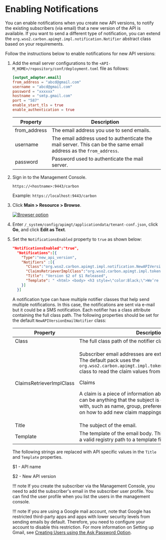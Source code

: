 # Enabling Notifications

You can enable notifications when you create new API versions, to notify the existing subscribers (via email) that a new version of the API is available. If you want to send a different type of notification, you can extend the `org.wso2.carbon.apimgt.impl.notification.Notifier` abstract class based on your requirements.

Follow the instructions below to enable notifications for new API versions:

1.  Add the email server configurations to the `<API-M_HOME>/repository/conf/deployment.toml` file as follows:

    ``` toml
    [output_adapter.email]
    from_address = "abcd@gmail.com"
    username = "abcd@gmail.com"
    password = "xxxxxx"
    hostname = "smtp.gmail.com"
    port = "587"
    enable_start_tls = true
    enable_authentication = true
    ```

    | Property               | Description                                                                                                               |
    |------------------------|---------------------------------------------------------------------------------------------------------------------------|
    | from_address           | The email address you use to send emails.                                                                                  |
    | username               | The email address used to authenticate the mail server. This can be the same email address as the `from_address`. |
    | password               | Password used to authenticate the mail server.                                                                            |

2.  Sign in to the Management Console.

    `https://<hostname>:9443/carbon` 
   
    Example: `https://localhost:9443/carbon`

3. Click **Main &gt; Resource &gt; Browse**.

    [![Browser option]({{base_path}}/assets/img/learn/browse-option.png)]({{base_path}}/assets/img/learn/browse-option.png)


4.  Enter `/_system/config/apimgt/applicationdata/tenant-conf.json`, click **Go**, and click **Edit as Text**.

5.  Set the `NotificationsEnabled` property to `true` as shown below:

    ``` json
    "NotificationsEnabled":"true",
      "Notifications":[{
        "Type":"new_api_version",
        "Notifiers" :[{
          "Class":"org.wso2.carbon.apimgt.impl.notification.NewAPIVersionEmailNotifier",
          "ClaimsRetrieverImplClass":"org.wso2.carbon.apimgt.impl.token.DefaultClaimsRetriever",
          "Title": "Version $2 of $1 Released",
          "Template": " <html> <body> <h3 style=\"color:Black;\">We’re happy to announce the arrival of the next major version $2 of $1 API which is now available in Our Developer Portal.</h3><a href=\"https://localhost:9443/devportal\">Click here to Visit WSO2 API Developer Portal</a></body></html>" 
        }]
      }]
    ```

    A notification type can have multiple notifier classes that help send multiple notifications. In this case, the notifications are sent via e-mail but it could be a SMS notification. Each notifier has a class attribute containing the full class path. The following properties should be set for the default `NewAPIVersionEmailNotifier` class:

    <table>
    <thead>
    <tr class="header">
    <th>Property</th>
    <th>Description</th>
    </tr>
    </thead>
    <tbody>
    <tr class="odd">
    <td>Class</td>
    <td>The full class path of the notifier class.</td>
    </tr>
    <tr class="even">
    <td>ClaimsRetrieverImplClass</td>
    <td><p>Subscriber email addresses are extracted from user claims. The default pack uses the <code>org.wso2.carbon.apimgt.impl.token.DefaultClaimsRetriever</code> class to read the claim values from the user store.</p>
      <div class="admonition note">
      <p class="admonition-title">Claims</p>
      <p>A claim is a piece of information about a particular subject. It can be anything that the subject is owned by or associated with, such as name, group, preferences, etc. For information on how to add new claim mappings, see <a href="https://is.docs.wso2.com/en/5.9.0/learn/configuring-claims/">Configuring Claims</a>.</p>
      </div>
    </td>
    </tr>
    <tr class="odd">
    <td>Title</td>
    <td>The subject of the email.</td>
    </tr>
    <tr class="even">
    <td>Template</td>
    <td>The template of the email body. This can be string values or a valid registry path to a template file.</td>
    </tr>
    </tbody>
    </table>

    The following strings are replaced with API specific values in the `Title` and `Template` properties.

    $1 - API name

    $2 - New API version

    !!! note
        If you create the subscriber via the Management Console, you need to add the subscriber's email in the subscriber user profile. You can find the user profile when you list the users in the management console.

    !!! note
        If you are using a Google mail account, note that Google has restricted third-party apps and apps with lower security levels from sending emails by default. Therefore, you need to configure your account to disable this restriction. For more information on Setting up Gmail, see [Creating Users using the Ask Password Option](https://is.docs.wso2.com/en/5.10.0/learn/creating-users-using-the-ask-password-option).



